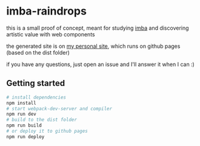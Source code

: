 # imba-raindrops

this is a small proof of concept, meant for studying [imba](http://imba.io/) and discovering artistic value with web components

the generated site is on [my personal site](http://www.ratamero.com/imba-raindrops/), which runs on github pages (based on the dist folder)

if you have any questions, just open an issue and I'll answer it when I can :)

## Getting started

```bash
# install dependencies
npm install
# start webpack-dev-server and compiler
npm run dev
# build to the dist folder
npm run build
# or deploy it to github pages
npm run deploy
```
